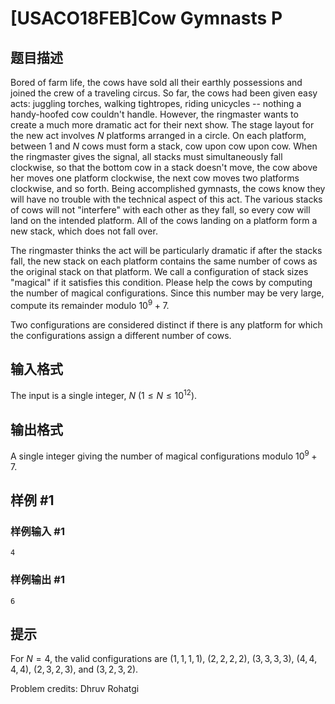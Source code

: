 # [USACO18FEB]Cow Gymnasts P

## 题目描述

Bored of farm life, the cows have sold all their earthly possessions and joined the crew of a traveling circus. So far, the cows had been given easy acts: juggling torches, walking tightropes, riding unicycles -- nothing a handy-hoofed cow couldn't handle. However, the ringmaster wants to create a much more dramatic act for their next show.
The stage layout for the new act involves $N$ platforms arranged in a circle. On each platform, between $1$ and $N$ cows must form a stack, cow upon cow upon cow. When the ringmaster gives the signal, all stacks must simultaneously fall clockwise, so that the bottom cow in a stack doesn't move, the cow above her moves one platform clockwise, the next cow moves two platforms clockwise, and so forth. Being accomplished gymnasts, the cows know they will have no trouble with the technical aspect of this act. The various stacks of cows will not "interfere" with each other as they fall, so every cow will land on the intended platform. All of the cows landing on a platform form a new stack, which does not fall over.

The ringmaster thinks the act will be particularly dramatic if after the stacks fall, the new stack on each platform contains the same number of cows as the original stack on that platform. We call a configuration of stack sizes "magical" if it satisfies this condition. Please help the cows by computing the number of magical configurations. Since this number may be very large, compute its remainder modulo $10^9 + 7$.

Two configurations are considered distinct if there is any platform for which the configurations assign a different number of cows.

## 输入格式

The input is a single integer, $N$ ($1 \leq N \leq 10^{12}$).

## 输出格式

A single integer giving the number of magical configurations modulo $10^9 + 7$.

## 样例 #1

### 样例输入 #1
```
4
```

### 样例输出 #1

```
6
```

## 提示

For $N = 4$, the valid configurations are $(1,1,1,1)$, $(2,2,2,2)$, $(3,3,3,3)$, $(4,4,4,4)$, $(2,3,2,3)$, and $(3,2,3,2)$.

Problem credits: Dhruv Rohatgi
